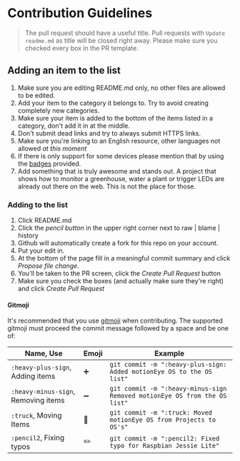 # Contribution Guidelines
> The pull request should have a useful title. Pull requests with `Update readme.md` as title will be closed right away. Please make sure you checked every box in the PR template.

## Adding an item to the list
1. Make sure you are editing README.md only, no other files are allowed to be edited.
2. Add your item to the category it belongs to. Try to avoid creating completely new categories.
3. Make sure your item is added to the bottom of the items listed in a category, don't add it in at the middle.
4. Don't submit dead links and try to always submit HTTPS links.
5. Make sure you're linking to an English resource, other languages not allowed *at this moment*
6. If there is only support for some devices please mention that by using the [badges](/media/badges) provided.
7. Add something that is truly awesome and stands out. A project that shows how to monitor a greenhouse, water a plant or trigger LEDs are already out there on the web. This is not the place for those.

### Adding to the list
1. Click README.md
2. Click the *pencil button* in the upper right corner next to raw | blame | history
3. Github will automatically create a fork for this repo on your account.
4. Put your edit in.
5. At the bottom of the page fill in a meaningful commit summary and click *Propose file change*.
6. You'll be taken to the PR screen, click the *Create Pull Request* button
7. Make sure you check the boxes (and actually make sure they're right) and click *Create Pull Request*

#### Gitmoji
It's recommended that you use [gitmoji](https://gitmoji.carloscuesta.me/) when contributing. The supported gitmoji must proceed the commit message followed by a space and be one of:

|Name, Use|Emoji|Example
|---|---|---
|`:heavy-plus-sign`, Adding items|➕|`git commit -m ":heavy-plus-sign: Added motionEye OS to the OS list"`
|`:heavy-minus-sign`, Removing items|➖| `git commit -m ":heavy-minus-sign Removed motionEye OS from the OS list"`
|`:truck`, Moving Items|🚚| `git commit -m ":truck: Moved motionEye OS from Projects to OS's"`
|`:pencil2`, Fixing typos|✏️| `git commit -m ":pencil2: Fixed typo for Raspbian Jessie Lite"`
